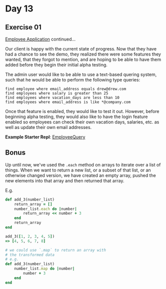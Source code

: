 # Day 13  
  
## Exercise 01  

[Employee Application](https://github.com/compsciacademy/fulltime-program-2021-Q2/tree/main/Week03/Day12#exercise-030) continued...  
  
Our client is happy with the current state of progress. Now that they have had a chance to see the demo, they realized there were some features they wanted, that they forgot to mention, and are hoping to be able to have them added before they begin their initial alpha testing.  
  
The admin user would like to be able to use a text-based quering system, such that he would be able to perform the following type queries:  
  
```
find employee where email_address equals drew@drew.com
find employees where salary is greater than 25
find employees where vacation_days are less than 10
find employees where email_address is like *@company.com
```

Once that feature is enabled, they would like to test it out. However, before beginning alpha testing, they would also like to have the login feature enabled so employees can check their own vacation days, salaries, etc. as well as update their own email addresses.  
  
**Example Starter Repl**: [EmployeeQuery](https://replit.com/@DrewOgryzek/EmployeeQuery)  
  
## Bonus  

Up until now, we've used the `.each` method on arrays to iterate over a list of things. When we want to return a new list, or a subset of that list, or an otherwise changed version, we have created an empty array, pushed the new elements into that array and then returned that array.

E.g.

```ruby
def add_3(number_list)
    return_array = []
    number_list.each do |number|
        return_array << number + 3
    end
    return_array
end

add_3([1, 2, 3, 4, 5])
=> [4, 5, 6, 7, 8]

# we could use `.map` to return an array with
# the transformed data
# e.g.
def add_3(number_list)
    number_list.map do |number|
        number + 3
    end
end
```
